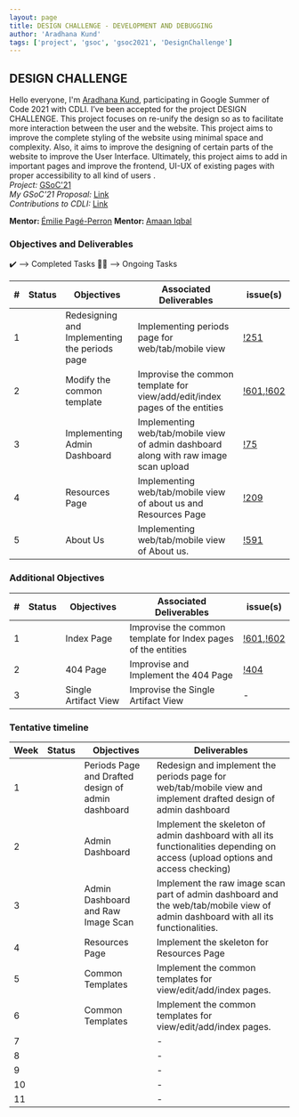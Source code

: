 ```yaml
---
layout: page
title: DESIGN CHALLENGE - DEVELOPMENT AND DEBUGGING
author: 'Aradhana Kund'
tags: ['project', 'gsoc', 'gsoc2021', 'DesignChallenge']
---
```


## DESIGN CHALLENGE

Hello everyone, I'm <a href="https://www.linkedin.com/in/aradhanakund/">Aradhana Kund</a>, participating in Google Summer of Code 2021 with CDLI. I’ve been accepted for the project DESIGN CHALLENGE. This project focuses on re-unify the design so as to facilitate more interaction between the user and the website. 
This project aims to improve the complete styling of the website using minimal space and complexity. Also, it aims to improve the designing of certain parts of the website to improve the User Interface. Ultimately, this project aims to add in important pages and improve the frontend, UI-UX of existing pages with proper accessibility to all kind of users .
<br>
<i>Project:</i>
<a href="https://summerofcode.withgoogle.com/projects/#5212285703815168">GSoC'21</a>
<br>
<i>My GSoC'21 Proposal:</i>
<a href="https://drive.google.com/file/d/1IxvKMPuqsF4AeSep5AUcHRAQ_ZxyC1ZN/view?usp=sharing">Link</a>
<br>
<i>Contributions to CDLI:</i>
<a href="https://gitlab.com/aradhana_kund">Link<a>
<br>

<b>Mentor: </b> <a href='https://www.linkedin.com/in/epageperron/'>Émilie Pagé-Perron</a>
<b>Mentor: </b> <a href='https://www.linkedin.com/in/amaan-iqbal/'>Amaan Iqbal</a>

### Objectives and Deliverables

:heavy_check_mark: --> Completed Tasks
:man_technologist: --> Ongoing Tasks

| \# | Status  | Objectives                    | Associated Deliverables         | issue(s) |
| --- | --- | ----------------------------- | ---------------------------------------------- | -------- |
| 1 |  | Redesigning and Implementing the periods page | Implementing periods page for web/tab/mobile view | [!251](https://gitlab.com/cdli/framework/-/issues/251) |
| 2 |  | Modify the common template | Improvise the common template for view/add/edit/index pages of the entities | [!601](https://gitlab.com/cdli/framework/-/issues/601),[!602](https://gitlab.com/cdli/framework/-/issues/602) |
| 3 |  | Implementing Admin Dashboard | Implementing web/tab/mobile view of admin dashboard along with raw image scan upload | [!75](https://gitlab.com/cdli/framework/-/issues/75) |
| 4 |  | Resources Page | Implementing web/tab/mobile view of about us and Resources Page | [!209](https://gitlab.com/cdli/framework/-/issues/209) |
| 5 |  | About Us | Implementing web/tab/mobile view of About us. | [!591](https://gitlab.com/cdli/framework/-/issues/591) |
  
### Additional Objectives

| \# | Status  | Objectives         | Associated Deliverables                                             | issue(s) |
| --- | --- | ------------------ | ------------------------------------------------------------------- | -------- |
| 1 |  | Index Page | Improvise the common template for Index pages of the entities | [!601](https://gitlab.com/cdli/framework/-/issues/601),[!602](https://gitlab.com/cdli/framework/-/issues/602) |
| 2 |  | 404 Page | Improvise and Implement the 404 Page | [!404](https://gitlab.com/cdli/framework/-/issues/404) |
| 3 |  | Single Artifact View | Improvise the Single Artifact View | - |

### Tentative timeline  

| Week  | Status | Objectives | Deliverables |
|---|---|---|---|
| 1 |  | Periods Page and Drafted design of admin dashboard | Redesign and implement the periods page for web/tab/mobile view and implement drafted design of admin dashboard | - |
| 2 |  | Admin Dashboard | Implement the skeleton of admin dashboard with all its functionalities depending on access (upload options and access checking) | - |
| 3 |  | Admin Dashboard and Raw Image Scan | Implement the raw image scan part of admin dashboard and the web/tab/mobile view of admin dashboard with all its functionalities. | - |
| 4 |  | Resources Page | Implement the skeleton for Resources Page | - |
| 5 |  | Common Templates | Implement the common templates for view/edit/add/index pages. | - |
| 6 |  |  Common Templates | Implement the common templates for view/edit/add/index pages. | - |
| 7 |  |  | - |
| 8 |  |  | - |
| 9 |  |  | - |
| 10 |  |  | - |
| 11 |  |  | - |
  
